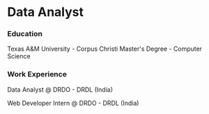 # Data Analyst

### Education
Texas A&M University - Corpus Christi 
Master's Degree - Computer Science 

### Work Experience
Data Analyst @ DRDO - DRDL (India)

Web Developer Intern @ DRDO - DRDL (India)
